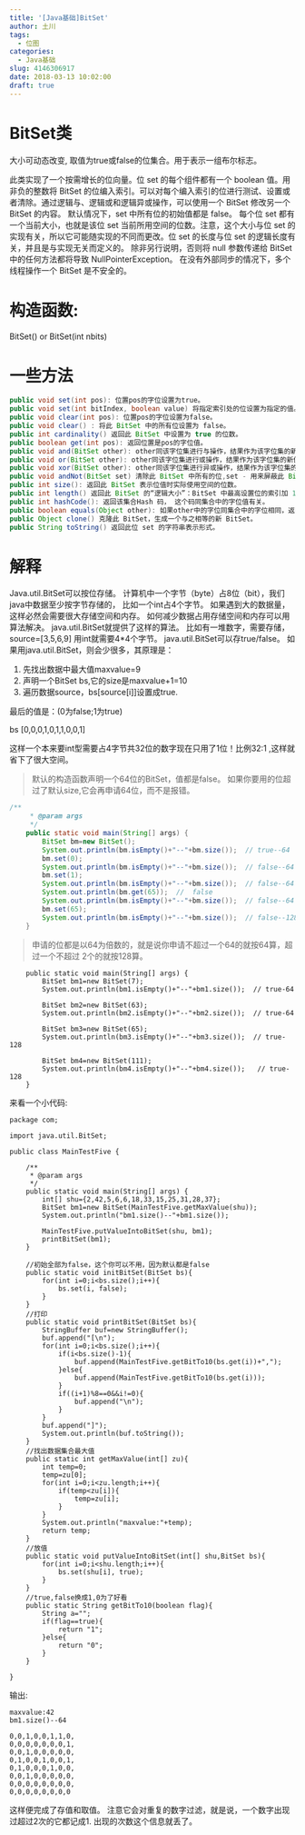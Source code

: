 ```yaml
---
title: '[Java基础]BitSet'
author: 土川
tags:
  - 位图
categories:
  - Java基础
slug: 4146306917
date: 2018-03-13 10:02:00
draft: true
---
```

# BitSet类
大小可动态改变, 取值为true或false的位集合。用于表示一组布尔标志。 

此类实现了一个按需增长的位向量。位 set 的每个组件都有一个 boolean 值。用非负的整数将 BitSet 的位编入索引。可以对每个编入索引的位进行测试、设置或者清除。通过逻辑与、逻辑或和逻辑异或操作，可以使用一个 BitSet 修改另一个 BitSet 的内容。
默认情况下，set 中所有位的初始值都是 false。
每个位 set 都有一个当前大小，也就是该位 set 当前所用空间的位数。注意，这个大小与位 set 的实现有关，所以它可能随实现的不同而更改。位 set 的长度与位 set 的逻辑长度有关，并且是与实现无关而定义的。
除非另行说明，否则将 null 参数传递给 BitSet 中的任何方法都将导致 NullPointerException。 在没有外部同步的情况下，多个线程操作一个 BitSet 是不安全的。
# 构造函数: 
BitSet() or BitSet(int nbits)
# 一些方法 
```java
public void set(int pos): 位置pos的字位设置为true。 
public void set(int bitIndex, boolean value) 将指定索引处的位设置为指定的值。 
public void clear(int pos): 位置pos的字位设置为false。
public void clear() : 将此 BitSet 中的所有位设置为 false。 
public int cardinality() 返回此 BitSet 中设置为 true 的位数。 
public boolean get(int pos): 返回位置是pos的字位值。 
public void and(BitSet other): other同该字位集进行与操作，结果作为该字位集的新值。 
public void or(BitSet other): other同该字位集进行或操作，结果作为该字位集的新值。 
public void xor(BitSet other): other同该字位集进行异或操作，结果作为该字位集的新值。
public void andNot(BitSet set) 清除此 BitSet 中所有的位,set - 用来屏蔽此 BitSet 的 BitSet
public int size(): 返回此 BitSet 表示位值时实际使用空间的位数。
public int length() 返回此 BitSet 的“逻辑大小”：BitSet 中最高设置位的索引加 1。 
public int hashCode(): 返回该集合Hash 码， 这个码同集合中的字位值有关。 
public boolean equals(Object other): 如果other中的字位同集合中的字位相同，返回true。 
public Object clone() 克隆此 BitSet，生成一个与之相等的新 BitSet。 
public String toString() 返回此位 set 的字符串表示形式。
```
# 解释
Java.util.BitSet可以按位存储。
计算机中一个字节（byte）占8位（bit），我们java中数据至少按字节存储的，
比如一个int占4个字节。
如果遇到大的数据量，这样必然会需要很大存储空间和内存。
如何减少数据占用存储空间和内存可以用算法解决。
java.util.BitSet就提供了这样的算法。
比如有一堆数字，需要存储，source=[3,5,6,9]
用int就需要4*4个字节。
java.util.BitSet可以存true/false。
如果用java.util.BitSet，则会少很多，其原理是：
1. 先找出数据中最大值maxvalue=9
2. 声明一个BitSet bs,它的size是maxvalue+1=10
3. 遍历数据source，bs[source[i]]设置成true.


最后的值是：(0为false;1为true)

bs [0,0,0,1,0,1,1,0,0,1]

这样一个本来要int型需要占4字节共32位的数字现在只用了1位！比例32:1  ,这样就省下了很大空间。
> 默认的构造函数声明一个64位的BitSet，值都是false。
如果你要用的位超过了默认size,它会再申请64位，而不是报错。
```java
/**  
     * @param args  
     */  
    public static void main(String[] args) {  
        BitSet bm=new BitSet();  
        System.out.println(bm.isEmpty()+"--"+bm.size());  // true--64
        bm.set(0);  
        System.out.println(bm.isEmpty()+"--"+bm.size());  // false--64
        bm.set(1);  
        System.out.println(bm.isEmpty()+"--"+bm.size());  // false--64
        System.out.println(bm.get(65));  //  false
        System.out.println(bm.isEmpty()+"--"+bm.size());  // false--64
        bm.set(65);  
        System.out.println(bm.isEmpty()+"--"+bm.size());  // false--128
    }  
```
> 申请的位都是以64为倍数的，就是说你申请不超过一个64的就按64算，超过一个不超过
2个的就按128算。
```
    public static void main(String[] args) {  
        BitSet bm1=new BitSet(7);  
        System.out.println(bm1.isEmpty()+"--"+bm1.size());  // true-64
          
        BitSet bm2=new BitSet(63);  
        System.out.println(bm2.isEmpty()+"--"+bm2.size());  // true-64
          
        BitSet bm3=new BitSet(65);  
        System.out.println(bm3.isEmpty()+"--"+bm3.size());  // true-128
          
        BitSet bm4=new BitSet(111);  
        System.out.println(bm4.isEmpty()+"--"+bm4.size());   // true-128
    }  
```

来看一个小代码:
```
package com;  
  
import java.util.BitSet;  
  
public class MainTestFive {  
  
    /**  
     * @param args  
     */  
    public static void main(String[] args) {  
        int[] shu={2,42,5,6,6,18,33,15,25,31,28,37};  
        BitSet bm1=new BitSet(MainTestFive.getMaxValue(shu));  
        System.out.println("bm1.size()--"+bm1.size());  
          
        MainTestFive.putValueIntoBitSet(shu, bm1);  
        printBitSet(bm1);  
    }  
      
    //初始全部为false，这个你可以不用，因为默认都是false  
    public static void initBitSet(BitSet bs){  
        for(int i=0;i<bs.size();i++){  
            bs.set(i, false);  
        }  
    }  
    //打印  
    public static void printBitSet(BitSet bs){  
        StringBuffer buf=new StringBuffer();  
        buf.append("[\n");  
        for(int i=0;i<bs.size();i++){  
            if(i<bs.size()-1){  
                buf.append(MainTestFive.getBitTo10(bs.get(i))+",");  
            }else{  
                buf.append(MainTestFive.getBitTo10(bs.get(i)));  
            }  
            if((i+1)%8==0&&i!=0){  
                buf.append("\n");  
            }  
        }  
        buf.append("]");  
        System.out.println(buf.toString());  
    }  
    //找出数据集合最大值  
    public static int getMaxValue(int[] zu){  
        int temp=0;  
        temp=zu[0];  
        for(int i=0;i<zu.length;i++){  
            if(temp<zu[i]){  
                temp=zu[i];  
            }  
        }  
        System.out.println("maxvalue:"+temp);  
        return temp;  
    }  
    //放值  
    public static void putValueIntoBitSet(int[] shu,BitSet bs){  
        for(int i=0;i<shu.length;i++){  
            bs.set(shu[i], true);  
        }  
    }  
    //true,false换成1,0为了好看  
    public static String getBitTo10(boolean flag){  
        String a="";  
        if(flag==true){  
            return "1";  
        }else{  
            return "0";  
        }  
    }  
  
}  
```
输出:

    maxvalue:42
    bm1.size()--64

    0,0,1,0,0,1,1,0,
    0,0,0,0,0,0,0,1,
    0,0,1,0,0,0,0,0,
    0,1,0,0,1,0,0,1,
    0,1,0,0,0,1,0,0,
    0,0,1,0,0,0,0,0,
    0,0,0,0,0,0,0,0,
    0,0,0,0,0,0,0,0
  	
  
这样便完成了存值和取值。
注意它会对重复的数字过滤，就是说，一个数字出现过超过2次的它都记成1.
出现的次数这个信息就丢了。








 